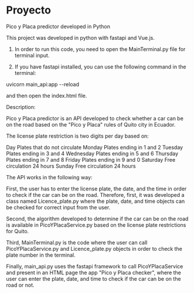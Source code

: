 # Proyecto
Pico y Placa predictor developed in Python

This project was developed in python with fastapi and Vue.js.

1. In order to run this code, you need to open the MainTerminal.py file for terminal input.

2. If you have fastapi installed, you can use the following command in the terminal:

uvicorn main_api:app --reload

and then open the index.html file.



Description:

Pico y Placa predictor is an API developed to check whether a car can be on the road based on the "Pico y Placa" rules of Quito city in Ecuador.

The license plate restriction is two digits per day based on:

Day         Plates that do not circulate
Monday      Plates ending in 1 and 2
Tuesday     Plates ending in 3 and 4
Wednesday   Plates ending in 5 and 6
Thursday    Plates ending in 7 and 8
Friday      Plates ending in 9 and 0
Saturday    Free circulation 24 hours
Sunday      Free circulation 24 hours

The API works in the following way:

First, the user has to enter the license plate, the date, and the time in order to check if the car can be on the road. Therefore, first, it was developed a class named Licence_plate.py where the plate, date, and time objects can be checked for correct input from the user.

Second, the algorithm developed to determine if the car can be on the road is available in PicoYPlacaService.py based on the license plate restrictions for Quito.

Third, MainTerminal.py is the code where the user can call PicoYPlacaService.py and Licence_plate.py objects in order to check the plate number in the terminal.

Finally, main_api.py uses the fastapi framework to call PicoYPlacaService and present in an HTML page the app "Pico y Placa checker", where the user can enter the plate, date, and time to check if the car can be on the road or not.
